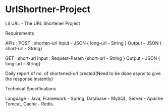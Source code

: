 # UrlShortner-Project

Lil URL - The URL Shortener Project

Requirements

APIs : 
POST : shorten-url
Input - JSON { long-url - String }
Output - JSON { short-url - String}

GET : short-url 
Input : Request-Param {short-url - String }
Output - JSON { long-url - String}

Daily report of no. of shortened-url created(Need to be done async to give the response instantly)

Technical Specifications

Language - Java,
Framework - Spring,
Database - MySQL,
Server - Apache Tomcat,
Cache - Redis.
